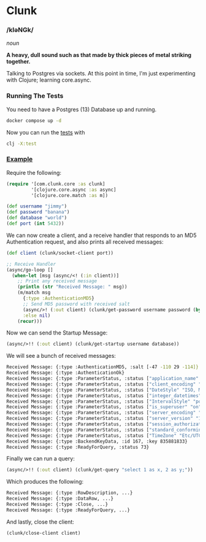 # Clunk

### /kləNGk/

*noun*

__A heavy, dull sound such as that made by thick pieces of metal striking together.__

Talking to Postgres via sockets. At this point in time, I'm just experimenting with Clojure; learning core.async.

### Running The Tests

You need to have a Postgres (13) Database up and running.

```bash
docker compose up -d
```

Now you can run the [tests](test/com/clunk/core_test.clj) with

```bash
clj -X:test
```

### [Example](example/example.clj)

Require the following:
```clj
(require '[com.clunk.core :as clunk]
         '[clojure.core.async :as async]
         '[clojure.core.match :as m])

(def username "jimmy")
(def password "banana")
(def database "world")
(def port (int 5432))
```

We can now create a client, and a receive handler that responds to an MD5 Authentication request, and also prints all received messages:
```clj
(def client (clunk/socket-client port))

;; Receive Handler
(async/go-loop []
  (when-let [msg (async/<! (:in client))]
    ;; Print any received message
    (println (str "Received Message: " msg))
    (m/match msg
      {:type :AuthenticationMD5}
      ;; Send MD5 password with received salt
      (async/>! (:out client) (clunk/get-password username password (byte-array (:salt msg))))
      :else nil)
    (recur)))
```

Now we can send the Startup Message:
```clj
(async/>!! (:out client) (clunk/get-startup username database))
```

We will see a bunch of received messages:
```bash
Received Message: {:type :AuthenticationMD5, :salt [-47 -110 29 -114]}
Received Message: {:type :AuthenticationOk}
Received Message: {:type :ParameterStatus, :status ["application_name" ""]}
Received Message: {:type :ParameterStatus, :status ["client_encoding" "UTF8"]}
Received Message: {:type :ParameterStatus, :status ["DateStyle" "ISO, MDY"]}
Received Message: {:type :ParameterStatus, :status ["integer_datetimes" "on"]}
Received Message: {:type :ParameterStatus, :status ["IntervalStyle" "postgres"]}
Received Message: {:type :ParameterStatus, :status ["is_superuser" "on"]}
Received Message: {:type :ParameterStatus, :status ["server_encoding" "UTF8"]}
Received Message: {:type :ParameterStatus, :status ["server_version" "13.4 (Debian 13.4-1.pgdg100+1)"]}
Received Message: {:type :ParameterStatus, :status ["session_authorization" "jimmy"]}
Received Message: {:type :ParameterStatus, :status ["standard_conforming_strings" "on"]}
Received Message: {:type :ParameterStatus, :status ["TimeZone" "Etc/UTC"]}
Received Message: {:type :BackendKeyData, :id 167, :key 835881833}
Received Message: {:type :ReadyForQuery, :status 73}
```

Finally we can run a query:
```clj
(async/>!! (:out client) (clunk/get-query "select 1 as x, 2 as y;"))
```

Which produces the following:
```bash
Received Message: {:type :RowDescription, ...}
Received Message: {:type :DataRow, ...}
Received Message: {:type :Close, ...}
Received Message: {:type :ReadyForQuery, ...}
```

And lastly, close the client:
```clj
(clunk/close-client client)
```